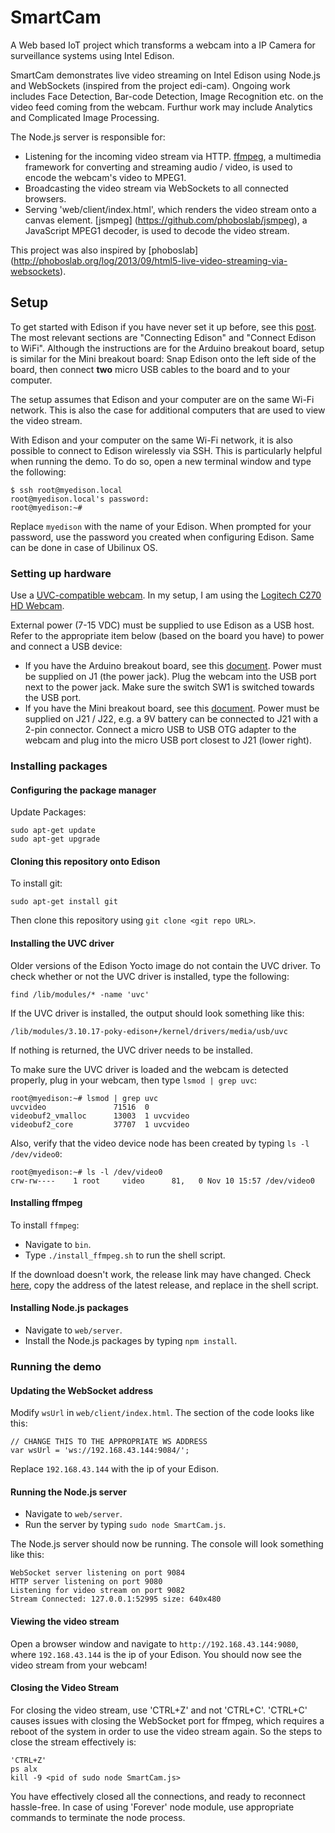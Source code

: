 # SmartCam
A Web based IoT project which transforms a webcam into a IP Camera for surveillance systems using Intel Edison.

SmartCam demonstrates live video streaming on Intel Edison using Node.js and WebSockets (inspired from the project edi-cam). Ongoing work includes Face Detection, Bar-code Detection, Image Recognition etc. on the video feed coming from the webcam. Furthur work may include Analytics and Complicated Image Processing.

The Node.js server is responsible for:

* Listening for the incoming video stream via HTTP. [ffmpeg](https://www.ffmpeg.org/), a multimedia framework for converting and streaming audio / video, is used to encode the webcam's video to MPEG1.
* Broadcasting the video stream via WebSockets to all connected browsers.
* Serving 'web/client/index.html', which renders the video stream onto a canvas element. [jsmpeg]
(https://github.com/phoboslab/jsmpeg), a JavaScript MPEG1 decoder, is used to decode the video stream.

This project was also inspired by [phoboslab]
(http://phoboslab.org/log/2013/09/html5-live-video-streaming-via-websockets).

## Setup

To get started with Edison if you have never set it up before, see this [post](https://communities.intel.com/docs/DOC-23148). The most relevant sections are "Connecting Edison" and "Connect Edison to WiFi". Although the instructions are for the Arduino breakout board, setup is similar for the Mini breakout board: Snap Edison onto the left side of the board, then connect **two** micro USB cables to the board and to your computer.

The setup assumes that Edison and your computer are on the same Wi-Fi network. This is also the case for additional computers that are used to view the video stream.

With Edison and your computer on the same Wi-Fi network, it is also possible to connect to Edison wirelessly via SSH. This is particularly helpful when running the demo. To do so, open a new terminal window and type the following:

    $ ssh root@myedison.local
    root@myedison.local's password:
    root@myedison:~#

Replace `myedison` with the name of your Edison. When prompted for your password, use the password you created when configuring Edison. Same can be done in case of Ubilinux OS.

### Setting up hardware

Use a [UVC-compatible webcam](http://www.ideasonboard.org/uvc/). In my setup, I am using the [Logitech C270 HD Webcam](http://www.amazon.in/Logitech-C270-HD-Webcam-Black/dp/B008QS9J6Y/ref=sr_1_1).

External power (7-15 VDC) must be supplied to use Edison as a USB host. Refer to the appropriate item below (based on the board you have) to power and connect a USB device:

* If you have the Arduino breakout board, see this [document](http://www.intel.com/support/edison/sb/CS-035275.htm). Power must be supplied on J1 (the power jack). Plug the webcam into the USB port next to the power jack. Make sure the switch SW1 is switched towards the USB port.
* If you have the Mini breakout board, see this [document](http://www.intel.com/support/edison/sb/CS-035252.htm). Power must be supplied on J21 / J22, e.g. a 9V battery can be connected to J21 with a 2-pin connector. Connect a micro USB to USB OTG adapter to the webcam and plug into the micro USB port closest to J21 (lower right).

### Installing packages

#### Configuring the package manager

Update Packages:

    sudo apt-get update
	sudo apt-get upgrade

#### Cloning this repository onto Edison

To install git:

    sudo apt-get install git

Then clone this repository using `git clone <git repo URL>`.

#### Installing the UVC driver

Older versions of the Edison Yocto image do not contain the UVC driver. To check whether or not the UVC driver is installed, type the following:

    find /lib/modules/* -name 'uvc'

If the UVC driver is installed, the output should look something like this:

    /lib/modules/3.10.17-poky-edison+/kernel/drivers/media/usb/uvc

If nothing is returned, the UVC driver needs to be installed.

To make sure the UVC driver is loaded and the webcam is detected properly, plug in your webcam, then type `lsmod | grep uvc`:

    root@myedison:~# lsmod | grep uvc
    uvcvideo               71516  0
    videobuf2_vmalloc      13003  1 uvcvideo
    videobuf2_core         37707  1 uvcvideo

Also, verify that the video device node has been created by typing `ls -l /dev/video0`:

    root@myedison:~# ls -l /dev/video0
    crw-rw----    1 root     video      81,   0 Nov 10 15:57 /dev/video0

#### Installing ffmpeg

To install `ffmpeg`:

* Navigate to `bin`.
* Type `./install_ffmpeg.sh` to run the shell script.

If the download doesn't work, the release link may have changed. Check [here](http://johnvansickle.com/ffmpeg/), copy the address of the latest release, and replace in the shell script.

#### Installing Node.js packages

* Navigate to `web/server`.
* Install the Node.js packages by typing `npm install`.

### Running the demo

#### Updating the WebSocket address

Modify `wsUrl` in `web/client/index.html`. The section of the code looks like this:

    // CHANGE THIS TO THE APPROPRIATE WS ADDRESS
    var wsUrl = 'ws://192.168.43.144:9084/';

Replace `192.168.43.144` with the ip of your Edison.

#### Running the Node.js server

* Navigate to `web/server`.
* Run the server by typing `sudo node SmartCam.js`.

The Node.js server should now be running. The console will look something like this:

    WebSocket server listening on port 9084
    HTTP server listening on port 9080
    Listening for video stream on port 9082
    Stream Connected: 127.0.0.1:52995 size: 640x480

#### Viewing the video stream

Open a browser window and navigate to `http://192.168.43.144:9080`, where `192.168.43.144` is the ip of your Edison. You should now see the video stream from your webcam!

#### Closing the Video Stream

For closing the video stream, use 'CTRL+Z' and not 'CTRL+C'. 'CTRL+C' causes issues with closing the WebSocket port for ffmpeg, which requires a reboot of the system in order to use the video stream again. So the steps to close the stream effectively is:

	'CTRL+Z'
	ps alx
	kill -9 <pid of sudo node SmartCam.js>

You have effectively closed all the connections, and ready to reconnect hassle-free. In case of using 'Forever' node module, use appropriate commands to terminate the node process.
